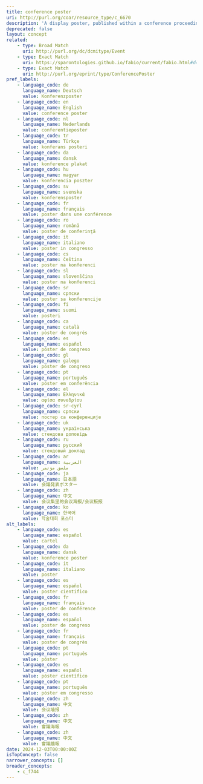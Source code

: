 ```yaml
---
title: conference poster
uri: http://purl.org/coar/resource_type/c_6670
description: 'A display poster, published within a conference proceeding, typically containing text with illustrative figures and/or tables, usually reporting research results or proposing hypotheses, submitted for acceptance to and/or presented at a conference, seminar, symposium, workshop or similar event. [Source: Adapted https://sparontologies.github.io/fabio/current/fabio.html#d4e2648]'
deprecated: false
layout: concept
related:
    - type: Broad Match
      uri: http://purl.org/dc/dcmitype/Event
    - type: Exact Match
      uri: https://sparontologies.github.io/fabio/current/fabio.html#d4e2648
    - type: Exact Match
      uri: http://purl.org/eprint/type/ConferencePoster
pref_labels:
    - language_code: de
      language_name: Deutsch
      value: Konferenzposter
    - language_code: en
      language_name: English
      value: conference poster
    - language_code: nl
      language_name: Nederlands
      value: conferentieposter
    - language_code: tr
      language_name: Türkçe
      value: konferans posteri
    - language_code: da
      language_name: dansk
      value: konference plakat
    - language_code: hu
      language_name: magyar
      value: konferencia poszter
    - language_code: sv
      language_name: svenska
      value: konferensposter
    - language_code: fr
      language_name: français
      value: poster dans une conférence
    - language_code: ro
      language_name: română
      value: poster de conferinţă
    - language_code: it
      language_name: italiano
      value: poster in congresso
    - language_code: cs
      language_name: čeština
      value: poster na konferenci
    - language_code: sl
      language_name: slovenščina
      value: poster na konferenci
    - language_code: sr
      language_name: српски
      value: poster sa konferencije
    - language_code: fi
      language_name: suomi
      value: posteri
    - language_code: ca
      language_name: català
      value: pòster de congrés
    - language_code: es
      language_name: español
      value: póster de congreso
    - language_code: gl
      language_name: galego
      value: póster de congreso
    - language_code: pt
      language_name: português
      value: póster em conferência
    - language_code: el
      language_name: Ελληνικά
      value: αφίσα συνεδρίου
    - language_code: sr-cyrl
      language_name: српски
      value: постер са конференције
    - language_code: uk
      language_name: українська
      value: стендова доповідь
    - language_code: ru
      language_name: русский
      value: стендовый доклад
    - language_code: ar
      language_name: العربية
      value: ملصق مؤتمر
    - language_code: ja
      language_name: 日本語
      value: 会議発表ポスター
    - language_code: zh
      language_name: 中文
      value: 会议集里的会议海报/会议板报
    - language_code: ko
      language_name: 한국어
      value: 학술대회 포스터
alt_labels:
    - language_code: es
      language_name: español
      value: cartel
    - language_code: da
      language_name: dansk
      value: konference poster
    - language_code: it
      language_name: italiano
      value: poster
    - language_code: es
      language_name: español
      value: poster cientifico
    - language_code: fr
      language_name: français
      value: poster de conférence
    - language_code: es
      language_name: español
      value: poster de congreso
    - language_code: fr
      language_name: français
      value: poster de congrès
    - language_code: pt
      language_name: português
      value: póster
    - language_code: es
      language_name: español
      value: póster científico
    - language_code: pt
      language_name: português
      value: póster em congresso
    - language_code: zh
      language_name: 中文
      value: 会议墙报
    - language_code: zh
      language_name: 中文
      value: 會議海報
    - language_code: zh
      language_name: 中文
      value: 會議牆報
date: 2024-12-03T00:00:00Z
isTopConcept: false
narrower_concepts: []
broader_concepts:
    - c_f744
---
```


